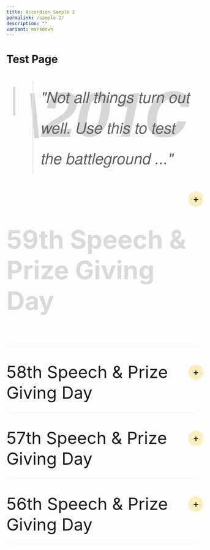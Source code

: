 ```yaml
---
title: Accordion Sample 2
permalink: /sample-2/
description: ""
variant: markdown
---
```

# Test Page

<blockquote>"Not all things turn out well. Use this to test the battleground ..."</blockquote>

<details><summary><h2>59th Speech &amp; Prize Giving Day</h2></summary>

[![59th Speech &amp; Prize Giving Day - Full Performance 26 May 2024](https://res.cloudinary.com/marcomontalbano/image/upload/v1717727983/video_to_markdown/images/youtube--iivxaYHg7HY-c05b58ac6eb4c4700831b2b3070cd403.jpg)]( https://www.youtube.com/watch?v=iivxaYHg7HY "59th Speech &amp; Prize Giving Day - Full Performance 26 May 2024")

[![Highlights from 59th Speech &amp; Prize Giving Day](https://res.cloudinary.com/marcomontalbano/image/upload/v1717728267/video_to_markdown/images/youtube--vXqtR-VJkn4-c05b58ac6eb4c4700831b2b3070cd403.jpg)](https://www.youtube.com/watch?v=vXqtR-VJkn4 "Highlights from 59th Speech &amp; Prize Giving Day")
</details>

<details><summary>58th Speech &amp; Prize Giving Day</summary>
	
<section>
    <p>At the durian feast held on 31st July 2019, our staff were spoiled for choices. With a variety of fruits to choose from, the King of fruits was definitely the favourite. Staff who tried the Mao Shan Wang (MSW) durian, known to be the premium type, commented on its rich, bitter and heavily rich flavour.
     </p><p>It was indeed a great way to end the day and we had an enjoyable bonding session over the feasting.</p>
<p><img alt="Many happy and contented faces after a fruitful feast" src="https://www.yiochukangsec.moe.edu.sg/images/Our%20Family/Staff/SWC%20Activities/Social/S17.png"></p>
<p><img alt="Many happy and contented faces after a fruitful feast" src="https://www.yiochukangsec.moe.edu.sg/images/Our%20Family/Staff/SWC%20Activities/Social/S18.png"></p>
<p><img alt="Many happy and contented faces after a fruitful feast" src="https://www.yiochukangsec.moe.edu.sg/images/Our%20Family/Staff/SWC%20Activities/Social/S19.png"></p>
</section>

</details>


<details><summary>57th Speech &amp; Prize Giving Day</summary>

[![Highlights from 57th Speech &amp; Prize Giving Day](https://res.cloudinary.com/marcomontalbano/image/upload/v1717728764/video_to_markdown/images/youtube--_WaoEa4PJzU-c05b58ac6eb4c4700831b2b3070cd403.jpg)](https://www.youtube.com/watch?v=_WaoEa4PJzU "Highlights from 57th Speech &amp; Prize Giving Day")

	
</details>

<details><summary>56th Speech &amp; Prize Giving Day</summary>

[![Highlights from 56th Speech &amp; Prize Giving Day](https://res.cloudinary.com/marcomontalbano/image/upload/v1717728889/video_to_markdown/images/youtube--aHeeaGQKlwQ-c05b58ac6eb4c4700831b2b3070cd403.jpg)](https://www.youtube.com/watch?v=aHeeaGQKlwQ "Highlights from 56th Speech &amp; Prize Giving Day")
	
</details>
	
<style>
@charset "UTF-8";

canvas,
img,
picture,
svg,
video {
    display: block;
    max-width: 100%
}

button,
input,
select,
textarea {
    font: inherit
}

h1,
h2,
h3,
h4,
h5,
h6,
p {
    overflow-wrap: break-word
}

#__next,
#root {
    isolation: isolate
}
	
blockquote { position: relative; font-family: 'Helvetica Neue', 'Georgia', 'Garamond', 'Times New Roman', serif; font-size: 2.5rem; font-weight: 300; font-color: #4d91b3; line-height: 2em; padding-left: 0.5em; font-style: italic; }

blockquote:before { content: '|'; position: absolute; left: -0.75em; color: rgba(0,0,0, 0.15); font-size: 2em; z-index: -1; }

blockquote:after { content: '\\201C'; position: absolute; top: 0.25em; left: -0.15em; color: rgba(0,0,0, 0.15); font-size: 4em; font-weight: 800; z-index: -1; }

img {
    font-style: italic;
    vertical-align: middle;
    background-repeat: no-repeat;
    background-size: cover
}

details {
    max-width: 100ch;
    background-color: inherit;
    border-radius: 1rem;
	  margin-bottom: 2.5rem;
    box-shadow: 0 .05rem .05rem rgba(0, 0, 0, .05)
}

details summary {
    display: flex;
    align-items: center;
    justify-content: space-between;
    font-weight: 400;
    font-size: 2.75rem;
	  margin-bottom: 1.5rem;
    transition: margin-bottom .5s ease;
    position: relative
}

details summary::-webkit-details-marker,
details summary::marker {
    content: " ";
    display: none
}

details summary::after {
    content: "+";
    font-size: 1.5rem;
    font-weight: 500;
    margin-right: .8rem;
    cursor: pointer;
    background-color: rgba(255, 195, 5, .25);
    padding: .75rem;
    display: grid;
    place-content: center;
    aspect-ratio: 1;
    line-height: 0;
    position: absolute;
    top: .5rem;
    right: -1.5rem;
    border-radius: 50%
}

details :not(summary) {
    animation-name: fade;
    animation-duration: .5s
}

details[open] summary {
    margin-bottom: 1.5rem
}

details[open] summary::after {
    content: "×"
}

@keyframes fade {
    0% {
        opacity: 0
    }

    2.5% {
        opacity: .02
    }

    5% {
        opacity: .05
    }

    10% {
        opacity: .1
    }

    25% {
        opacity: .25
    }

    60% {
        opacity: .6
    }

    100% {
        opacity: 1
    }
}
</style>
